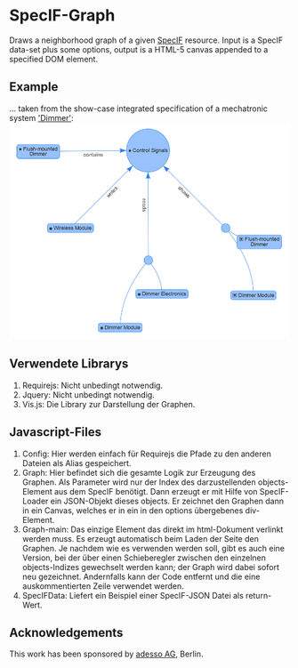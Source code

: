 # SpecIF-Graph
Draws a neighborhood graph of a given [SpecIF](http://specif.de) resource. Input is a SpecIF data-set plus some options, output is a HTML-5 canvas appended to a specified DOM element.

## Example
... taken from the show-case integrated specification of a mechatronic system ['Dimmer'](http://se.reqif.net/apps/reader.html#pid/ACP-59c8a7730000bca80137509a49b1218b/sid/SP-59c8a7730000bca80137509a49b1218b/document/Fld-59c8a7730000bca80137509a49b1218b-info):
![example](example.PNG)

## Verwendete Librarys 
1. Requirejs: Nicht unbedingt notwendig.
2. Jquery: Nicht unbedingt notwendig.
3. Vis.js: Die Library zur Darstellung der Graphen.

## Javascript-Files
1.	Config: Hier werden einfach für Requirejs die Pfade zu den anderen Dateien als Alias gespeichert.
2.	Graph: Hier befindet sich die gesamte Logik zur Erzeugung des Graphen. Als Parameter wird nur der Index des darzustellenden objects-Element aus dem SpecIF benötigt. Dann erzeugt er mit Hilfe von SpecIF-Loader ein JSON-Objekt dieses objects. Er zeichnet den Graphen dann in ein Canvas, welches er in ein in den options übergebenes div-Element. 
3.	Graph-main: Das einzige Element das direkt im html-Dokument verlinkt werden muss. Es erzeugt automatisch beim Laden der Seite den Graphen. Je nachdem wie es verwenden werden soll, gibt es auch eine Version, bei der über einen Schieberegler zwischen den einzelnen objects-Indizes gewechselt werden kann; der Graph wird dabei sofort neu gezeichnet. Andernfalls kann der Code entfernt und die eine auskommentierten Zeile verwendet werden.
4.	SpecIFData: Liefert ein Beispiel einer SpecIF-JSON Datei als return-Wert.

## Acknowledgements
This work has been sponsored by [adesso AG](http://adesso.de), Berlin.
